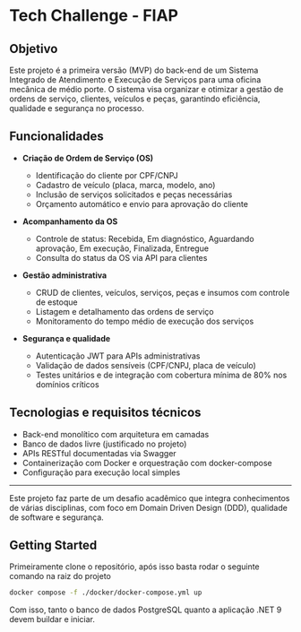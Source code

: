 # Tech Challenge - FIAP

## Objetivo

Este projeto é a primeira versão (MVP) do back-end de um Sistema Integrado de Atendimento e Execução de Serviços para uma oficina mecânica de médio porte. O sistema visa organizar e otimizar a gestão de ordens de serviço, clientes, veículos e peças, garantindo eficiência, qualidade e segurança no processo.

## Funcionalidades

- **Criação de Ordem de Serviço (OS)**  
  - Identificação do cliente por CPF/CNPJ  
  - Cadastro de veículo (placa, marca, modelo, ano)  
  - Inclusão de serviços solicitados e peças necessárias  
  - Orçamento automático e envio para aprovação do cliente  

- **Acompanhamento da OS**  
  - Controle de status: Recebida, Em diagnóstico, Aguardando aprovação, Em execução, Finalizada, Entregue  
  - Consulta do status da OS via API para clientes  

- **Gestão administrativa**  
  - CRUD de clientes, veículos, serviços, peças e insumos com controle de estoque  
  - Listagem e detalhamento das ordens de serviço  
  - Monitoramento do tempo médio de execução dos serviços  

- **Segurança e qualidade**  
  - Autenticação JWT para APIs administrativas  
  - Validação de dados sensíveis (CPF/CNPJ, placa de veículo)  
  - Testes unitários e de integração com cobertura mínima de 80% nos domínios críticos  

## Tecnologias e requisitos técnicos

- Back-end monolítico com arquitetura em camadas  
- Banco de dados livre (justificado no projeto)  
- APIs RESTful documentadas via Swagger  
- Containerização com Docker e orquestração com docker-compose  
- Configuração para execução local simples  

---

Este projeto faz parte de um desafio acadêmico que integra conhecimentos de várias disciplinas, com foco em Domain Driven Design (DDD), qualidade de software e segurança.

## Getting Started

Primeiramente clone o repositório, após isso basta rodar o seguinte comando na raiz do projeto

```bash
docker compose -f ./docker/docker-compose.yml up
```

Com isso, tanto o banco de dados PostgreSQL quanto a aplicação .NET 9 devem buildar e iniciar.

